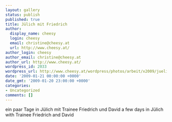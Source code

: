 ```yaml
---
layout: gallery
status: publish
published: true
title: Jülich mit Friedrich
author:
  display_name: cheesy
  login: cheesy
  email: christine@cheesy.at
  url: http://www.cheesy.at/
author_login: cheesy
author_email: christine@cheesy.at
author_url: http://www.cheesy.at/
wordpress_id: 2033
wordpress_url: http://www.cheesy.at/wordpress/photos/arbeit/x2009/juelich-mit-friedrich/
date: '2009-01-21 00:00:00 +0000'
date_gmt: '2009-01-20 23:00:00 +0000'
categories:
- Uncategorized
comments: []
---
```

<!--:de-->ein paar Tage in Jülich mit Trainee Friedrich und David
<!--:--><!--:en-->a few days in Jülich with Trainee Friedrich and David
<!--:-->
